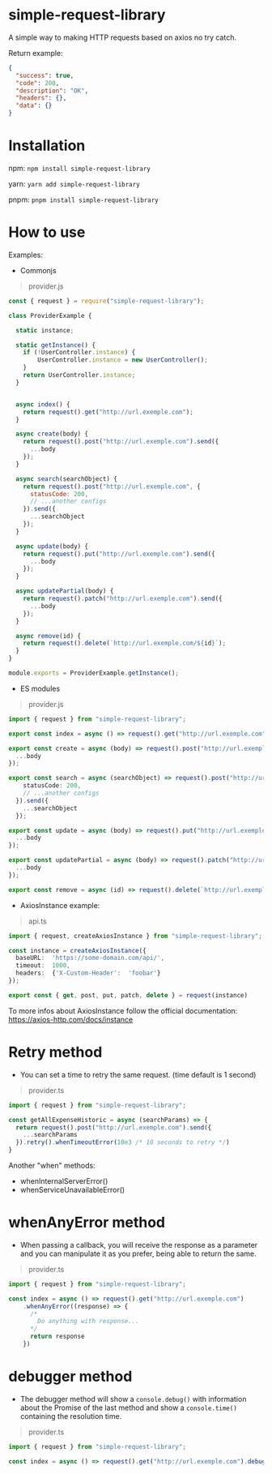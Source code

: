 # simple-request-library

A simple way to making HTTP requests based on axios no try catch.

Return example:
```json
{
  "success": true,
  "code": 200,
  "description": "OK",
  "headers": {},
  "data": {}
}
```


# Installation

npm:
	`npm install simple-request-library` 
	
yarn:
	`yarn add simple-request-library` 
	
pnpm:
	`pnpm install simple-request-library` 

# How to use

Examples:

- Commonjs
> provider.js
```javascript
const { request } = require("simple-request-library");

class ProviderExample {

  static instance;

  static getInstance() {
    if (!UserController.instance) {
        UserController.instance = new UserController();
    }
    return UserController.instance;
  }


  async index() {
    return request().get("http://url.exemple.com");
  }

  async create(body) {
    return request().post("http://url.exemple.com").send({
      ...body
    });
  }

  async search(searchObject) {
    return request().post("http://url.exemple.com", {
      statusCode: 200,
      // ...another configs
    }).send({
      ...searchObject
    });
  }

  async update(body) {
    return request().put("http://url.exemple.com").send({
      ...body
    });
  }

  async updatePartial(body) {
    return request().patch("http://url.exemple.com").send({
      ...body
    });   
  }

  async remove(id) {
    return request().delete(`http://url.exemple.com/${id}`);
  }
}

module.exports = ProviderExample.getInstance();
```

- ES modules
> provider.js
```typescript
import { request } from "simple-request-library";

export const index = async () => request().get("http://url.exemple.com");

export const create = async (body) => request().post("http://url.exemple.com").send({
  ...body
});

export const search = async (searchObject) => request().post("http://url.exemple.com", {
    statusCode: 200,
    // ...another configs
  }).send({
    ...searchObject
  });

export const update = async (body) => request().put("http://url.exemple.com").send({
  ...body
});

export const updatePartial = async (body) => request().patch("http://url.exemple.com").send({
  ...body
});

export const remove = async (id) => request().delete(`http://url.exemple.com/${id}`);
```
- AxiosInstance example:
> api.ts
```typescript
import { request, createAxiosInstance } from "simple-request-library";

const instance = createAxiosInstance({ 
  baseURL:  'https://some-domain.com/api/',
  timeout:  1000,
  headers:  {'X-Custom-Header':  'foobar'} 
});

export const { get, post, put, patch, delete } = request(instance)
```

To more infos about AxiosInstance follow the official documentation: https://axios-http.com/docs/instance

# Retry method
- You can set a time to retry the same request. (time default is 1 second)
> provider.ts
```typescript
import { request } from "simple-request-library";

const getAllExpenseHistoric = async (searchParams) => {
  return request().post("http://url.exemple.com").send({
    ...searchParams
  }).retry().whenTimeoutError(10e3 /* 10 seconds to retry */)
}
```
Another "when" methods:

- whenInternalServerError()
- whenServiceUnavailableError()

# whenAnyError method
- When passing a callback, you will receive the response as a parameter and you can manipulate it as you prefer, being able to return the same.
> provider.ts
```typescript
import { request } from "simple-request-library";

const index = async () => request().get("http://url.exemple.com")
    .whenAnyError((response) => {
      /*
        Do anything with response...
      */
      return response
    })
```
# debugger method
- The debugger method will show a `console.debug()` with information about the Promise of the last method and show a `console.time()` containing the resolution time.
> provider.ts
```typescript
import { request } from "simple-request-library";

const index = async () => request().get("http://url.exemple.com").debugger()
```